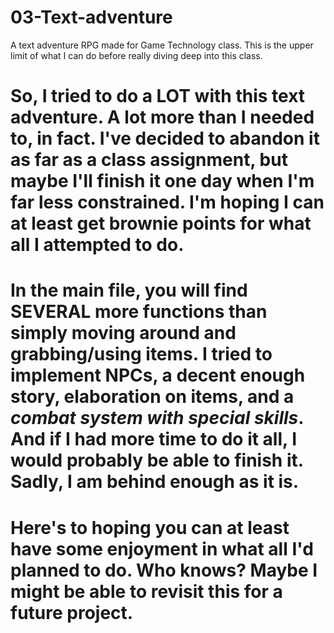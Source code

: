 # 03-Text-adventure
A text adventure RPG made for Game Technology class.  This is the upper limit of what I can do before really diving deep into this class.

# So, I tried to do a LOT with this text adventure.  A lot more than I needed to, in fact.  I've decided to abandon it as far as a class assignment, but maybe I'll finish it one day when I'm far less constrained.  I'm hoping I can at least get brownie points for what all I attempted to do.
# In the main file, you will find SEVERAL more functions than simply moving around and grabbing/using items.  I tried to implement NPCs, a decent enough story, elaboration on items, and a *combat system with special skills*.  And if I had more time to do it all, I would probably be able to finish it.  Sadly, I am behind enough as it is.
# Here's to hoping you can at least have some enjoyment in what all I'd planned to do.  Who knows?  Maybe I might be able to revisit this for a future project.
